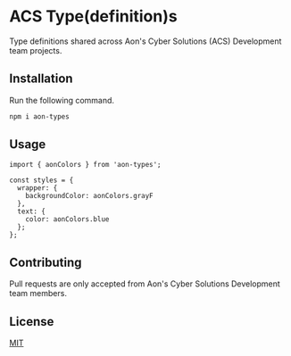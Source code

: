 # ACS Type(definition)s

Type definitions shared across Aon's Cyber Solutions (ACS) Development team projects.

## Installation

Run the following command.

```bash
npm i aon-types
```

## Usage

```JS
import { aonColors } from 'aon-types';

const styles = {
  wrapper: {
    backgroundColor: aonColors.grayF
  },
  text: {
    color: aonColors.blue
  };
};
```

## Contributing

Pull requests are only accepted from Aon's Cyber Solutions Development team members.

## License

[MIT](https://choosealicense.com/licenses/mit/)
